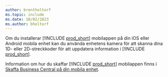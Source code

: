 ```yaml
---
author: brentholtorf
ms.topic: include
ms.date: 10/02/2023
ms.author: bholtorf
---
```


Om du installerar [!INCLUDE [prod_short](prod_short.md)] mobilappen på din iOS eller Android mobila enhet kan du använda enhetens kamera för att skanna dina 1D- eller 2D-streckkoder för att uppdatera information i [!INCLUDE [prod_short](prod_short.md)]. 

Information om hur du skaffar [!INCLUDE [prod_short](prod_short.md)] mobilappen finns i [Skaffa Business Central på din mobila enhet](../install-mobile-app.md).